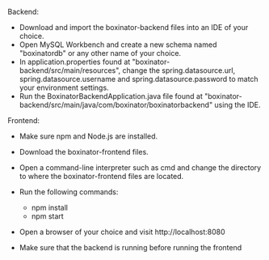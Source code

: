 Backend:
- Download and import the boxinator-backend files into an IDE of your choice.
- Open MySQL Workbench and create a new schema named "boxinatordb" or any other name of your choice.
- In application.properties found at "boxinator-backend/src/main/resources", change the spring.datasource.url,
  spring.datasource.username and spring.datasource.password to match your environment settings.
- Run the BoxinatorBackendApplication.java file found at "boxinator-backend/src/main/java/com/boxinator/boxinatorbackend"
  using the IDE.
  
 Frontend:
 - Make sure npm and Node.js are installed.
 - Download the boxinator-frontend files.
 - Open a command-line interpreter such as cmd and change the directory to where the boxinator-frontend files are located.
 - Run the following commands:
    - npm install
    - npm start
- Open a browser of your choice and visit http://localhost:8080
 
- Make sure that the backend is running before running the frontend
